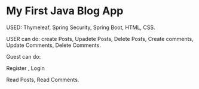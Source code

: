 # My First Java Blog App

USED:
Thymeleaf, Spring Security, Spring Boot, HTML, CSS.



USER can do:
create Posts, Upadete Posts, Delete Posts,
Create comments, Update Comments, Delete Comments.


Guest can do:

Register , Login

Read Posts, Read Comments.


